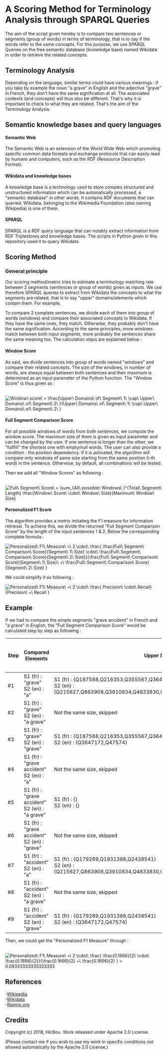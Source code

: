 <h1>A Scoring Method for Terminology Analysis through SPARQL Queries</h1>
The aim of the script given hereby is to compare two sentences or segments (group of words) in terms of terminology, that is to say if 
the words refer to the same concepts. For this purpose, we use SPARQL Queries on the free semantic database (knowledge base) named Wikidata
in order to retrieve the related concepts.

<h2>Terminology Analysis</h2>
Depending on the language, similar terms could have various meanings : if you take by example the noun "a grave" in English and the 
adjective "grave" in French, they don't have the same signification at all. The associated contexts (and concepts) will thus also be 
different. That's why it is important to check to what they are related. That's the aim of the Terminology Analysis.

<h2>Semantic knowledge bases and query languages</h2>

<h4>Semantic Web</h4>
The Semantic Web is an extension of the World Wide Web which promoting specific common data formats and exchange protocols that can
easily read by humans and computers, such as the RDF (Ressource Description Format). 

<h4>Wikidata and knowledge bases</h4>
A knowledge base is a technology used to store complex structured and unstructured information which can be automatically processed, 
a "semantic database" in other words. It contains RDF documents that can queried. Wikidata, belonging to the Wikimedia 
Foundation (also owning Wikipedia) is one of them.

<h4>SPARQL</h4>
SPARQL is a RDF query language that can notably extract information from RDF Triplestores and knowledge bases. The scripts in Python given 
in this repository used it to query Wikidata.

<h2>Scoring Method</h2>

<h3>General principle</h3>
Our scoring method/metric tries to estimate a terminology matching rate between 2 segments (sentences or group of words) given as inputs. 
We use therefore SPARQL queries to extract from Wikidata the concepts to what the segments are related, that is to say "upper" 
domains/elements which contain them. For example, 

To compare 2 complete sentences, we divide each of them into group of words (windows) and compare their associated concepts in Wikidata.
If they have the same ones, they match. Otherwise, they probably don't have the same signification. According to the same principles, more
windows match between both input segments, more probably the sentences share the same meaning too. The calculation steps 
are explained below :

<h4>Window Score</h4>
As said, we divide sentences into group of words named "windows" and compare their related concepts. The size of the windows, in number
of words, are always equal between both sentences and their maximum is determined as an input parameter of the Python function.
The "Window Score" is thus given as :

<br/><img src="https://latex.codecogs.com/gif.latex?Window\&space;score\&space;=&space;\frac{Upper\&space;Domains\&space;of\&space;Segment\&space;1\&space;\cap\&space;Upper\&space;Domains\&space;of\&space;Segment\&space;2\&space;}{Upper\&space;Domains\&space;of\&space;Segment\&space;1\&space;\cup\&space;Upper\&space;Domains\&space;of\&space;Segment\&space;2\&space;}" title="Window\ score\ = \frac{Upper\ Domains\ of\ Segment\ 1\ \cap\ Upper\ Domains\ of\ Segment\ 2\ }{Upper\ Domains\ of\ Segment\ 1\ \cup\ Upper\ Domains\ of\ Segment\ 2\ }" />

<h4>Full Segment Comparison Score</h4>

For all possible windows of words from both sentences, we compute the window score. The maximum size of them is given as input parameter
and can be changed by the user. If one sentence is longer than the other, we "fullfill" the shortest one with empty/null words. The user
can also provide a condition : the position dependency. If it is activated, the algorithm will compare only windows of same size 
starting from the same position (i-th word) in the sentence. Otherwise, by default, all combinations will be tested.

Then we add all "Window Scores" as following :

<br/><img src="https://latex.codecogs.com/gif.latex?Full\&space;Segment\&space;Comparison\&space;Score\&space;=&space;\sum_{All\&space;possible\&space;Windows\&space;}^{Total\&space;Segment\&space;Length}&space;\frac{Window\&space;Score\&space;\cdot\&space;Window\&space;Size}{Maximum\&space;Window\&space;Size}" title="Full\ Segment\ Score\ = \sum_{All\ possible\ Windows\ }^{Total\ Segment\ Length} \frac{Window\ Score\ \cdot\ Window\ Size}{Maximum\ Window\ Size}" />

<h4>Personalized F1 Score</h4>

The algorithm provides a metric imitating the F1 measure for information retrieval. To achieve this, we divide the returned "Full 
Segment Comparison Score" by the length of the input sentences 1 & 2. Below the corresponding complete formula :

<img src="https://latex.codecogs.com/gif.latex?Personalized\&space;F1\&space;Measure\&space;=\&space;2&space;\cdot\&space;\frac{&space;\frac{Full\&space;Segment\&space;Comparison\&space;Score}{Segment\&space;1\&space;Size}&space;\cdot\&space;\frac{Full\&space;Segment\&space;Comparison\&space;Score}{Segment\&space;2\&space;Size}}{\frac{Full\&space;Segment\&space;Comparison\&space;Score}{Segment\&space;1\&space;Size}\&space;&plus;\&space;\frac{Full\&space;Segment\&space;Comparison\&space;Score}{Segment\&space;2\&space;Size}&space;}" title="Personalized\ F1\ Measure\ =\ 2 \cdot\ \frac{ \frac{Full\ Segment\ Comparison\ Score}{Segment\ 1\ Size} \cdot\ \frac{Full\ Segment\ Comparison\ Score}{Segment\ 2\ Size}}{\frac{Full\ Segment\ Comparison\ Score}{Segment\ 1\ Size}\ +\ \frac{Full\ Segment\ Comparison\ Score}{Segment\ 2\ Size} }" />

We could simplify it as following :

<img src="https://latex.codecogs.com/gif.latex?Personalized\&space;F1\&space;Measure\&space;=\&space;2&space;\cdot\&space;\frac{&space;Precision\&space;\cdot\&space;Recall}{Precision\&space;&plus;\&space;Recall&space;}" title="Personalized\ F1\ Measure\ =\ 2 \cdot\ \frac{ Precision\ \cdot\ Recall}{Precision\ +\ Recall }" />

<h2>Example</h2>

If we had to compare the simple segments "grave accident" in French and "a grave" in English, the "Full Segment Comparison Score" would
be calculated step by step as following :

| Step 	| Compared Elements                                   	| Upper Domains retrieved                                                                                                                                     	| Common/Total Domain IDs 	| Window Score 	| Actualized Full Segment Comparison Score 	|
|------	|-----------------------------------------------------	|-------------------------------------------------------------------------------------------------------------------------------------------------------------	|-------------------------	|--------------	|------------------------------------------	|
| #1   	| S1 (fr) : "grave" <br/> S2 (en) : "a"               	| S1 (fr) : {Q187588,Q216353,Q355567,Q3647172,Q4120621,Q47574}<br/> S2 (en) : {Q215627,Q863908,Q3910834,Q4833830,Q15644791,Q23828039,Q50365914,Q532,Q7187,Q5} 	| 0 / 16                  	| 0            	| 0                                        	|
| #2   	| S1 (fr) : "grave" <br/> S2 (en) : "a grave"         	| Not the same size, skipped                                                                                                                                  	| -                       	| -            	| 0                                        	|
| #3   	| S1 (fr) : "grave"<br/> S2 (en) : "grave"            	| S1 (fr) : {Q187588,Q216353,Q355567,Q3647172,Q4120621,Q47574}<br/> S2 (en) : {Q3647172,Q47574}                                                               	| 2 / 6                   	| 0.1666       	| 0.1666                                   	|
| #4   	| S1 (fr) : "grave accident"<br/> S2 (en) : "a"       	| Not the same size, skipped                                                                                                                                  	| -                       	| -            	| 0.1666                                   	|
| #5   	| S1 (fr) : "grave accident"<br/> S2 (en) : "a grave" 	| S1 (fr) : {}<br/> S2 (en) : {}                                                                                                                              	| 0                       	| 0            	| 0.1666                                   	|
| #6   	| S1 (fr) : "grave accident"<br/> S2 (en) : "grave"   	| Not the same size, skipped                                                                                                                                  	| -                       	| -            	| 0.1666                                   	|
| #7   	| S1 (fr) : "accident"<br/> S2 (en) : "a"             	| S1 (fr) : {Q179289,Q1931388,Q2438541}<br/> S2 (en) : {Q215627,Q863908,Q3910834,Q4833830,Q15644791,Q23828039,Q50365914,Q532,Q7187,Q5}                        	| 0 / 13                  	| 0            	| 0.1666                                   	|
| #8   	| S1 (fr) : "accident"<br/> S2 (en) : "a grave"       	| Not the same size, skipped                                                                                                                                  	| -                       	| -            	| 0.1666                                   	|
| #9   	| S1 (fr) : "accident"<br/> S2 (en) : "grave"         	| S1 (fr) : {Q179289,Q1931388,Q2438541}<br/> S2 (en) : {Q3647172,Q47574}                                                                                      	| 0 / 5                   	| 0            	| 0.1666                                   	|

Then, we could get the "Personalized F1 Measure" through :

<br/><img src="https://latex.codecogs.com/gif.latex?Personalized\&space;F1\&space;Measure\&space;=\&space;2&space;\cdot\&space;\frac{&space;\frac{0.1666}{2}&space;\cdot\&space;\frac{0.1666}{2}}{\frac{0.1666}{2}&space;&plus;\&space;\frac{0.1666}{2}&space;}&space;=&space;0.08333333333333333" title="Personalized\ F1\ Measure\ =\ 2 \cdot\ \frac{ \frac{0.1666}{2} \cdot\ \frac{0.1666}{2}}{\frac{0.1666}{2} +\ \frac{0.1666}{2} } = 0.08333333333333333" />

<h2>References</h2>

-[Wikipedia](https://fr.wikipedia.org) <br/>
-[Wikidata](https://www.wikidata.org) <br/>
-[Ramiro.org](http://ramiro.org/notebook/us-presidents-causes-of-death/) <br/>


<h2>Credits</h2>

Copyright (c) 2018, HicBou. Work released under Apache 2.0 License. 

(Please contact me if you wish to use my work in specific conditions not allowed automatically by the Apache 2.0 License.)




